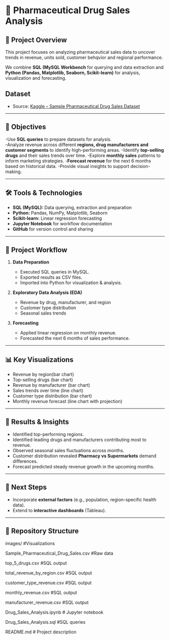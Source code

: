 # 💊 Pharmaceutical Drug Sales Analysis

## 📌 Project Overview
This project focuses on analyzing pharmaceutical sales data to uncover trends in revenue, units sold, customer behqvior and regional performance.
  
We combine **SQL (MySQL Workbench** for querying and data extraction and **Python (Pandas, Matplotlib, Seaborn, Scikit-learn)** for analysis, visualization and forecasting.


## Dataset
- Source: [Kaggle – Sample Pharmaceutical Drug Sales Dataset](https://www.kaggle.com/datasets/jewelzufo/sample-pharmaceutical-drug-sales)
  
---

## 🔑 Objectives

-Use **SQL queries** to prepare datasets for analysis.  
-Analyze revenue across different **regions, drug manufacturers and customer segments** to identify high-performing areas.
-Identify **top-selling drugs** and their sales trends over time.
-Explore **monthly sales** patterns to inform marketing strategies.
-**Forecast revenue** for the next 6 months based on historical data.
-Provide visual insights to support decision-making.

---

## 🛠️ Tools & Technologies
- **SQL (MySQL):** Data querying, extraction and preparation  
- **Python:** Pandas, NumPy, Matplotlib, Seaborn  
- **Scikit-learn:** Linear regression forecasting  
- **Jupyter Notebook** for workflow documentation  
- **GitHub** for version control and sharing  

---

## 📂 Project Workflow
1. **Data Preparation**  
   - Executed SQL queries in MySQL.  
   - Exported results as CSV files.  
   - Imported into Python for visualization & analysis.  

2. **Exploratory Data Analysis (EDA)**  
   - Revenue by drug, manufacturer, and region  
   - Customer type distribution  
   - Seasonal sales trends  

3. **Forecasting**  
   - Applied linear regression on monthly revenue.  
   - Forecasted the next 6 months of sales performance.  

---

## 📊 Key Visualizations
- Revenue by region(bar chart)
- Top-selling drugs (bar chart)  
- Revenue by manufacturer (bar chart)  
- Sales trends over time (line chart)  
- Customer type distribution (bar chart)  
- Monthly revenue forecast (line chart with projection)  

---

## 📌 Results & Insights
- Identified top-performing regions.
- Identified leading drugs and manufacturers contributing most to revenue.  
- Observed seasonal sales fluctuations across months.  
- Customer distribution revealed **Pharmacy vs Supermarkets** demand differences.  
- Forecast predicted steady revenue growth in the upcoming months.  

---

## 🚀 Next Steps
- Incorporate **external factors** (e.g., population, region-specific health data).  
- Extend to **interactive dashboards** (Tableau).  

---

## 📁 Repository Structure
images/           #Visualizations

Sample_Pharmaceutical_Drug_Sales.csv              #Raw data

top_5_drugs.csv            #SQL output 

total_revenue_by_region.csv #SQL output

customer_type_revenue.csv   #SQL output

monthly_revenue.csv         #SQL output

manufacturer_revenue.csv    #SQL output

Drug_Sales_Analysis.ipynb   # Jupyter notebook

Drug_Sales_Analysis.sql    #SQL queries

README.md                  # Project description
